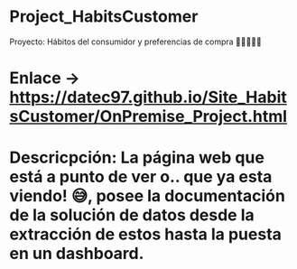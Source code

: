 # Project_HabitsCustomer
Proyecto: Hábitos del consumidor y preferencias de compra 🧑👗👨‍🦰👖
# Enlace -> https://datec97.github.io/Site_HabitsCustomer/OnPremise_Project.html
# Descricpción: La página web que está a punto de ver o.. que ya esta viendo! 😅, posee la documentación de la solución de datos desde la extracción de estos hasta la puesta en un dashboard.
